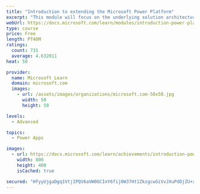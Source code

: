 ```yaml
---
title: "Introduction to extending the Microsoft Power Platform"
excerpt: "This module will focus on the underlying solution architecture from a technical perspective and what extensibility options exist. It will also cover the ever-important element of the Microsoft Power Platform development, which is the decision-making process of determining when to use configuration versus code."
webUrl: https://docs.microsoft.com/learn/modules/introduction-power-platform-extensibility-model/
type: course
price: Free
length: PT40M
ratings:
  count: 731
  average: 4.632011
heat: 50

provider:
  name: Microsoft Learn
  domain: microsoft.com
  images:
    - url: /assets/images/organizations/microsoft.com-50x50.jpg
      width: 50
      height: 50

levels:
  - Advanced

topics:
  - Power Apps

images:
  - url: https://docs.microsoft.com/learn/achievements/introduction-power-platform-extensibility-model-social.png
    width: 800
    height: 400
    isCached: true

secured: "HfyyUjgaDgq1VtjIPQV6aVW06CInY6fij0W37Ht1ZkzgcwGiVvJXuPdOjZU+xZdD+0nYo5o9RNiI3o8jCdXF6IrQFWei0uRvT+5ZX6JmQREJObBR8/RIlkyTT9SkUJCAEUvMBXIuX17VvypzeAykC33hBqzkQabI3hSBQ0HSfV5sd96HpsbzrXvZRTjq8rgPDcjR5TNKNXxPKI51DS2H0CF41Snep4jXhC9baQojGVEUt9U72641Yid4QVT9M+jZG844BG5WIOFgk5CqohH4UXegZuNN83+GlE6H9qfXpi7hUCqt2+GX7ee84pb4gHgfc0ZkAUnV4vYo0Ll3K+8AMCjDmpiAPvE4+sQ355wgij/tZbZqqBBX7EuUABJI1+VXU2oMrclOWYJlxCxalacEfCTmd3bh+IxP3pWXZ1FzvQA=;/qZfjOwLAqEEIafKGU7BtA=="
---
```


